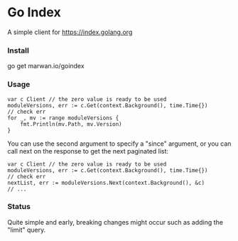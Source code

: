 # Go Index

A simple client for https://index.golang.org

### Install

go get marwan.io/goindex

### Usage

```golang
var c Client // the zero value is ready to be used
moduleVersions, err := c.Get(context.Background(), time.Time{})
// check err
for _, mv := range moduleVersions {
    fmt.Println(mv.Path, mv.Version)
}
```

You can use the second argument to specify a "since" argument, or you can call next on the response to get the next paginated list:

```golang
var c Client // the zero value is ready to be used
moduleVersions, err := c.Get(context.Background(), time.Time{})
// check err
nextList, err := moduleVersions.Next(context.Background(), &c)
// ...
```

### Status

Quite simple and early, breaking changes might occur such as adding the "limit" query.

